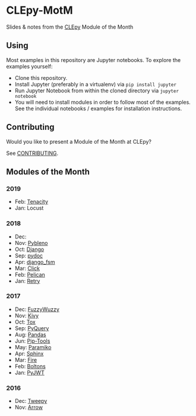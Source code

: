 # CLEpy-MotM

Slides & notes from the [CLEpy](http://clepy.org/) Module of the Month

## Using

Most examples in this repository are Jupyter notebooks. To explore the examples
yourself:

- Clone this repository.
- Install Jupyter (preferably in a virtualenv) via `pip install jupyter`
- Run Jupyter Notebook from within the cloned directory via `jupyter notebook`
- You will need to install modules in order to follow most of the examples. See the individual notebooks / examples for installation instructions.

## Contributing

Would you like to present a Module of the Month at CLEpy?

See [CONTRIBUTING](CONTRIBUTING.md).

## Modules of the Month

### 2019

- Feb: [Tenacity](Tenacity/)
- Jan: Locust

### 2018

- Dec:
- Nov: [Pybleno](pybleno/)
- Oct: [Django](Django/)
- Sep: [pydoc](pydoc/)
- Apr: [django_fsm](django_fsm/)
- Mar: [Click](Click/Click.md)
- Feb: [Pelican](Pelican/Pelican.md)
- Jan: [Retry](Retry/Retry.ipynb)

### 2017

- Dec: [FuzzyWuzzy](FuzzyWuzzy/FuzzyWuzzy.ipynb)
- Nov: [Kivy](Kivy/Kivy.ipynb)
- Oct: [Tox](Tox/Tox.ipynb)
- Sep: [PyQuery](PyQuery/PyQuery-MotM.ipynb)
- Aug: [Pandas](Pandas/Pandas-motm.ipynb)
- Jun: [Pip-Tools](Pip-Tools/Pip-Tools.ipynb)
- May: [Paramiko](Paramiko/paramiko-motm.ipynb)
- Apr: [Sphinx](Sphinx/sphinx.ipynb)
- Mar: [Fire](Fire/Fire.ipynb)
- Feb: [Boltons](Boltons/Boltons.ipynb)
- Jan: [PyJWT](PyJWT/PyJWT.ipynb)

### 2016

- Dec: [Tweepy](Tweepy/Tweepy.ipynb)
- Nov: [Arrow](Arrow/Arrow.ipynb)
